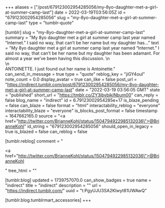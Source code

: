 +++
aliases = ["/post/679123002954285056/my-8yo-daughter-met-a-girl-at-summer-camp-last"]
date = 2022-03-19T03:56:05Z
id = "679123002954285056"
slug = "my-8yo-daughter-met-a-girl-at-summer-camp-last"
type = "tumblr-quote"

[tumblr]
slug = "my-8yo-daughter-met-a-girl-at-summer-camp-last"
summary = "My 8yo daughter met a girl at summer camp last year named “Internet.” I said no way, that can’t be her name but my daughter has..."
text = "My 8yo daughter met a girl at summer camp last year named &ldquo;Internet.&rdquo; I said no way, that can&rsquo;t be her name but my daughter has been adamant. For almost a year we&rsquo;ve been having this discussion. \n<br/>\n<br/>ANTOINETTE. I just found out her name is Antoinette."
can_send_in_message = true
type = "quote"
reblog_key = "jiGY4ouI"
note_count = 0.0
display_avatar = true
can_like = false
post_url = "https://indirect.tumblr.com/post/679123002954285056/my-8yo-daughter-met-a-girl-at-summer-camp-last"
date = "2022-03-19 03:56:05 GMT"
state = "published"
short_url = "https://tmblr.co/ZY3jbybikiNbum00"
can_reply = false
blog_name = "indirect"
id = 6.79123002954285e+17
is_blaze_pending = false
can_blaze = false
format = "html"
interactability_reblog = "everyone"
interactability_blaze = "everyone"
is_blocks_post_format = false
timestamp = 1647662165.0
source = "<a href=\"http://twitter.com/BrianneKohl/status/1504794922985132036\">@BrianneKohl</a>"
id_string = "679123002954285056"
should_open_in_legacy = true
is_blazed = false
can_reblog = false

[tumblr.reblog]
comment = "<p><a href=\"http://twitter.com/BrianneKohl/status/1504794922985132036\">@BrianneKohl</a></p>"
tree_html = ""

[tumblr.blog]
updated = 1739757070.0
can_show_badges = true
name = "indirect"
title = "indirect"
description = ""
url = "https://indirect.tumblr.com/"
uuid = "t:PgyUJU3SA2Klwyt81UWAwQ"

[tumblr.blog.tumblrmart_accessories]
+++
